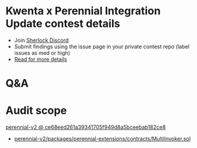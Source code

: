 
# Kwenta x Perennial Integration Update contest details

- Join [Sherlock Discord](https://discord.gg/MABEWyASkp)
- Submit findings using the issue page in your private contest repo (label issues as med or high)
- [Read for more details](https://docs.sherlock.xyz/audits/watsons)

# Q&A

# Audit scope


[perennial-v2 @ ce68eed261a39341705f949d8a5bceebab182ce8](https://github.com/equilibria-xyz/perennial-v2/tree/ce68eed261a39341705f949d8a5bceebab182ce8)
- [perennial-v2/packages/perennial-extensions/contracts/MultiInvoker.sol](perennial-v2/packages/perennial-extensions/contracts/MultiInvoker.sol)


